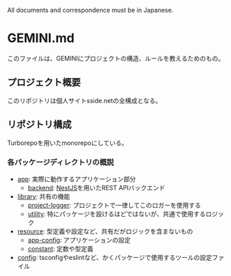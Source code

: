 All documents and correspondence must be in Japanese.

# GEMINI.md

このファイルは、GEMINIにプロジェクトの構造、ルールを教えるためのもの。

## プロジェクト概要

このリポジトリは個人サイトsside.netの全構成となる。

## リポジトリ構成

Turborepoを用いたmonorepoにしている。

### 各パッケージディレクトリの概説

- [app](app): 実際に動作するアプリケーション部分
  - [backend](app/backend): [NestJS](https://docs.nestjs.com/)を用いたREST APIバックエンド
- [library](library): 共有の機能
  - [project-logger](library/project-logger): プロジェクトで一律してこのロガーを使用する
  - [utility](library/utility): 特にパッケージを設けるほどではないが、共通で使用するロジック
- [resource](resource): 型定義や設定など、共有だがロジックを含まないもの
  - [app-config](resource/app-config): アプリケーションの設定
  - [constant](resource/constant): 定数や型定義
- [config](config): tsconfigやeslintなど、かくパッケージで使用するツールの設定ファイル
